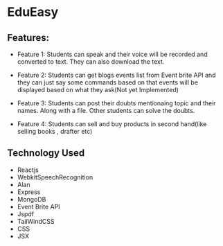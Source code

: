 # EduEasy

## Features:

* Feature 1: Students can speak and their voice will be recorded and converted to text. They can also download the text.

* Feature 2: Students can get blogs events list from Event brite API and they can just say some commands based on that events will be displayed based on what they ask(Not yet Implemented)

* Feature 3: Students can post their doubts mentionaing topic and their names. Along with a file. Other students can solve the doubts.

* Feature 4: Students can sell and buy products in second hand(like selling books , drafter etc)

## Technology Used

* Reactjs
* WebkitSpeechRecognition
* Alan
* Express
* MongoDB
* Event Brite API
* Jspdf
* TailWindCSS
* CSS
* JSX

